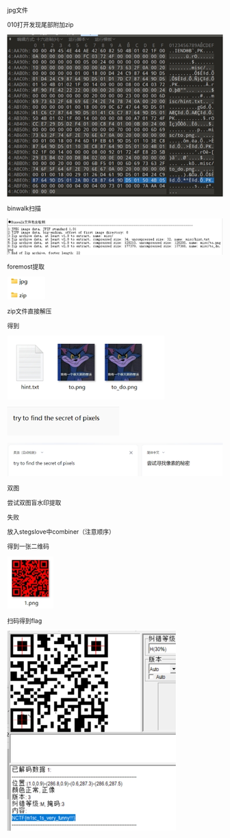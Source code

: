 jpg文件

010打开发现尾部附加zip

![img](./assets/wps451.jpg) 

binwalk扫描

![img](./assets/wps452.jpg) 

 

 

foremost提取

![img](./assets/wps453.jpg) 

zip文件直接解压

得到

![img](./assets/wps454.jpg) 

 

![img](./assets/wps455.jpg) 

 

![img](./assets/wps456.jpg) 

双图

尝试双图盲水印提取

失败

 

放入stegslove中combiner（注意顺序）

得到一张二维码

![img](./assets/wps457.jpg) 

扫码得到flag

![img](./assets/wps458.jpg) 

 

 